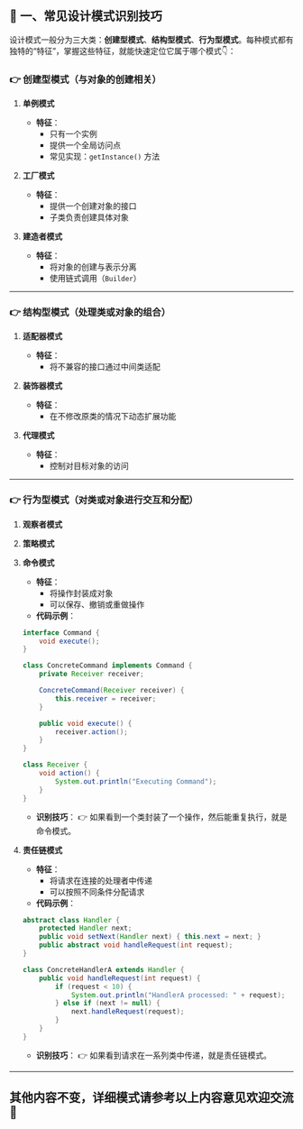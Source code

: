 ## 🧠 **一、常见设计模式识别技巧**

设计模式一般分为三大类：**创建型模式**、**结构型模式**、**行为型模式**。每种模式都有独特的“特征”，掌握这些特征，就能快速定位它属于哪个模式👇：

### 👉 **创建型模式（与对象的创建相关）**

1. **单例模式**
   - **特征**：
       - 只有一个实例
       - 提供一个全局访问点
       - 常见实现：`getInstance()` 方法

2. **工厂模式**
   - **特征**：
       - 提供一个创建对象的接口
       - 子类负责创建具体对象

3. **建造者模式**
   - **特征**：
       - 将对象的创建与表示分离
       - 使用链式调用（`Builder`）

---

### 👉 **结构型模式（处理类或对象的组合）**

1. **适配器模式**
   - **特征**：
       - 将不兼容的接口通过中间类适配

2. **装饰器模式**
   - **特征**：
       - 在不修改原类的情况下动态扩展功能

3. **代理模式**
   - **特征**：
       - 控制对目标对象的访问

---

### 👉 **行为型模式（对类或对象进行交互和分配）**

1. **观察者模式**
2. **策略模式**

3. **命令模式**
   - **特征**：
       - 将操作封装成对象
       - 可以保存、撤销或重做操作
   - **代码示例**：
   ```java
   interface Command {
       void execute();
   }

   class ConcreteCommand implements Command {
       private Receiver receiver;

       ConcreteCommand(Receiver receiver) {
           this.receiver = receiver;
       }

       public void execute() {
           receiver.action();
       }
   }

   class Receiver {
       void action() {
           System.out.println("Executing Command");
       }
   }
   ```
   - **识别技巧**：
      👉 如果看到一个类封装了一个操作，然后能重复执行，就是命令模式。

4. **责任链模式**
   - **特征**：
       - 将请求在连接的处理者中传递
       - 可以按照不同条件分配请求
   - **代码示例**：
   ```java
   abstract class Handler {
       protected Handler next;
       public void setNext(Handler next) { this.next = next; }
       public abstract void handleRequest(int request);
   }

   class ConcreteHandlerA extends Handler {
       public void handleRequest(int request) {
           if (request < 10) {
               System.out.println("HandlerA processed: " + request);
           } else if (next != null) {
               next.handleRequest(request);
           }
       }
   }
   ```
   - **识别技巧**：
      👉 如果看到请求在一系列类中传递，就是责任链模式。

---

## 其他内容不变，详细模式请参考以上内容︌意见欢迎交流︌🚀

